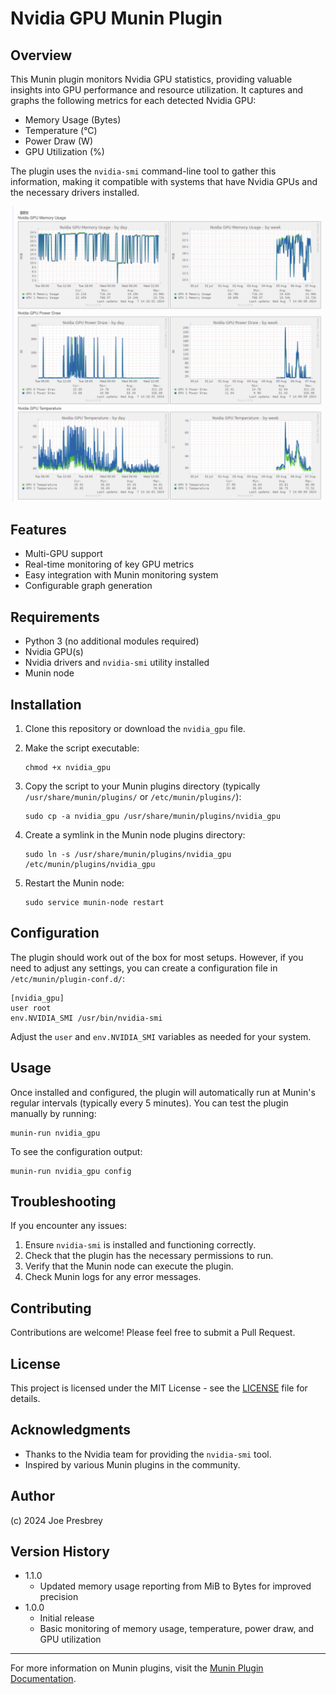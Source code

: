 # Nvidia GPU Munin Plugin

## Overview

This Munin plugin monitors Nvidia GPU statistics, providing valuable insights into GPU performance and resource utilization. It captures and graphs the following metrics for each detected Nvidia GPU:

- Memory Usage (Bytes)
- Temperature (°C)
- Power Draw (W)
- GPU Utilization (%)

The plugin uses the `nvidia-smi` command-line tool to gather this information, making it compatible with systems that have Nvidia GPUs and the necessary drivers installed.

![Nvidia GPU Munin Plugin Screenshot](screenshot.png)

## Features

- Multi-GPU support
- Real-time monitoring of key GPU metrics
- Easy integration with Munin monitoring system
- Configurable graph generation

## Requirements

- Python 3 (no additional modules required)
- Nvidia GPU(s)
- Nvidia drivers and `nvidia-smi` utility installed
- Munin node

## Installation

1. Clone this repository or download the `nvidia_gpu` file.

2. Make the script executable:
   ```
   chmod +x nvidia_gpu
   ```

3. Copy the script to your Munin plugins directory (typically `/usr/share/munin/plugins/` or `/etc/munin/plugins/`):
   ```
   sudo cp -a nvidia_gpu /usr/share/munin/plugins/nvidia_gpu
   ```

4. Create a symlink in the Munin node plugins directory:
   ```
   sudo ln -s /usr/share/munin/plugins/nvidia_gpu /etc/munin/plugins/nvidia_gpu
   ```

5. Restart the Munin node:
   ```
   sudo service munin-node restart
   ```

## Configuration

The plugin should work out of the box for most setups. However, if you need to adjust any settings, you can create a configuration file in `/etc/munin/plugin-conf.d/`:

```
[nvidia_gpu]
user root
env.NVIDIA_SMI /usr/bin/nvidia-smi
```

Adjust the `user` and `env.NVIDIA_SMI` variables as needed for your system.

## Usage

Once installed and configured, the plugin will automatically run at Munin's regular intervals (typically every 5 minutes). You can test the plugin manually by running:

```
munin-run nvidia_gpu
```

To see the configuration output:

```
munin-run nvidia_gpu config
```

## Troubleshooting

If you encounter any issues:

1. Ensure `nvidia-smi` is installed and functioning correctly.
2. Check that the plugin has the necessary permissions to run.
3. Verify that the Munin node can execute the plugin.
4. Check Munin logs for any error messages.

## Contributing

Contributions are welcome! Please feel free to submit a Pull Request.

## License

This project is licensed under the MIT License - see the [LICENSE](LICENSE) file for details.

## Acknowledgments

- Thanks to the Nvidia team for providing the `nvidia-smi` tool.
- Inspired by various Munin plugins in the community.

## Author

(c) 2024 Joe Presbrey

## Version History

- 1.1.0
  - Updated memory usage reporting from MiB to Bytes for improved precision
- 1.0.0
  - Initial release
  - Basic monitoring of memory usage, temperature, power draw, and GPU utilization

---

For more information on Munin plugins, visit the [Munin Plugin Documentation](https://guide.munin-monitoring.org/en/latest/plugin/index.html).
